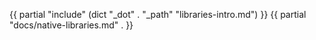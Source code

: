 {{ partial "include" (dict
    "_dot" .
    "_path" "libraries-intro.md")
}}
{{ partial "docs/native-libraries.md" . }}
